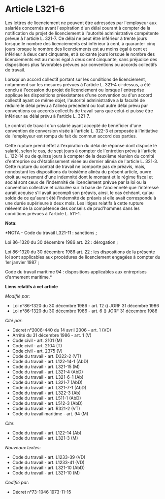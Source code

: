 # Article L321-6

Les lettres de licenciement ne peuvent être adressées par l'employeur aux salariés concernés avant l'expiration d'un délai
courant à compter de la notification du projet de licenciement à l'autorité administrative compétente prévue à l'article L.
321-7. Ce délai ne peut être inférieur à trente jours lorsque le nombre des licenciements est inférieur à cent, à quarante-
cinq jours lorsque le nombre des licenciements est au moins égal à cent et inférieur à deux cent cinquante, et à soixante
jours lorsque le nombre des licenciements est au moins égal à deux cent cinquante, sans préjudice des dispositions plus
favorables prévues par conventions ou accords collectifs de travail.

Lorsqu'un accord collectif portant sur les conditions de licenciement, notamment sur les mesures prévues à l'article L. 321-4
ci-dessus, a été conclu à l'occasion du projet de licenciement ou lorsque l'entreprise applique les dispositions
préexistantes d'une convention ou d'un accord collectif ayant ce même objet, l'autorité administrative a la faculté de
réduire le délai prévu à l'alinéa précédent ou tout autre délai prévu par conventions ou accords collectifs de travail sans
que celui-ci puisse être inférieur au délai prévu à l'article L. 321-7.

Le contrat de travail d'un salarié ayant accepté de bénéficier d'une convention de conversion visée à l'article L. 322-3 et
proposée à l'initiative de l'employeur est rompu du fait du commun accord des parties.

Cette rupture prend effet à l'expiration du délai de réponse dont dispose le salarié, selon le cas, de sept jours à compter
de l'entretien prévu à l'article L. 122-14 ou de quinze jours à compter de la deuxième réunion du comité d'entreprise ou
d'établissement visée au dernier alinéa de l'article L. 321-3. Cette rupture du contrat de travail ne comporte pas de
préavis, mais, nonobstant les dispositions du troisième alinéa du présent article, ouvre droit au versement d'une indemnité
dont le montant et le régime fiscal et social sont ceux de l'indemnité de licenciement prévue par la loi ou la convention
collective et calculée sur la base de l'ancienneté que l'intéressé aurait acquise s'il avait accompli son préavis, ainsi, le
cas échéant, qu'au solde de ce qu'aurait été l'indemnité de préavis si elle avait correspondu à une durée supérieure à deux
mois. Les litiges relatifs à cette rupture relèvent de la compétence des conseils de prud'hommes dans les conditions prévues
à l'article L. 511-1.

**Nota:**

*NOTA - Code du travail L321-11 : sanctions ;

Loi 86-1320 du 30 décembre 1986 art. 22 : dérogation ;

Loi 86-1320 du 30 décembre 1986 art. 22 : les dispositions de la présente loi sont applicables aux procédures de licenciement
engagées à compter du 1er janvier 1987 ;

Code du travail maritime 94 : dispositions applicables aux entreprises d'armement maritime.*

**Liens relatifs à cet article**

_Modifié par_:

  - Loi n°86-1320 du 30 décembre 1986 - art. 12 () JORF 31 décembre 1986
  - Loi n°86-1320 du 30 décembre 1986 - art. 6 () JORF 31 décembre 1986

_Cité par_:

  - Décret n°2006-440 du 14 avril 2006 - art. 1 (VD)
  - Arrêté du 31 décembre 1986 - art. 1 (V)
  - Code civil - art. 2101 (M)
  - Code civil - art. 2104 (T)
  - Code civil - art. 2375 (V)
  - Code du travail - art. D322-2 (VT)
  - Code du travail - art. L122-14-1 (AbD)
  - Code du travail - art. L321-15 (M)
  - Code du travail - art. L321-4 (AbD)
  - Code du travail - art. L321-6-1 (Ab)
  - Code du travail - art. L321-7 (AbD)
  - Code du travail - art. L321-7-1 (AbD)
  - Code du travail - art. L322-3 (Ab)
  - Code du travail - art. L511-1 (AbD)
  - Code du travail - art. L512-3 (AbD)
  - Code du travail - art. R321-2 (VT)
  - Code du travail maritime - art. 94 (M)

_Cite_:

  - Code du travail - art. L122-14 (Ab)
  - Code du travail - art. L321-3 (M)

_Nouveaux textes_:

  - Code du travail - art. L1233-39 (VD)
  - Code du travail - art. L1233-41 (VD)
  - Code du travail - art. L321-10 (AbD)
  - Code du travail - art. L321-10 (M)

_Codifié par_:

  - Décret n°73-1046 1973-11-15
